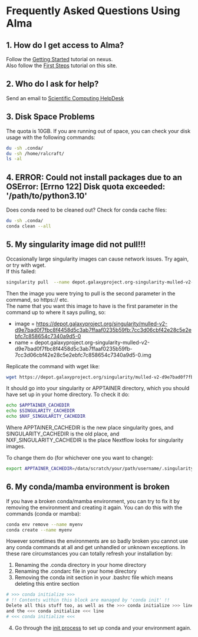 # Frequently Asked Questions Using Alma

## 1. How do I get access to Alma?
Follow the [Getting Started](https://nexus.icr.ac.uk/strategic-initiatives/sc/hpc/Pages/Getting-Started.aspx) tutorial on nexus.  
Also follow the [First Steps](../first_steps.md) tutorial on this site.

## 2. Who do I ask for help?
Send an email to [Scientific Computing HelpDesk ](mailto:schelpdesk@icr.ac.uk)

## 3. Disk Space Problems

The quota is 10GB. If you are running out of space, you can check your disk usage with the following commands:
```bash
du -sh .conda/
du -sh /home/ralcraft/
ls -al
```

## 4. ERROR: Could not install packages due to an OSError: [Errno 122] Disk quota exceeded: '/path/to/python3.10'  
Does conda need to be cleaned out? Check for conda cache files:
```bash
du -sh .conda/
conda clean --all
```

## 5. My singularity image did not pull!!! 
Occasionally large singularity images can cause network issues. Try again, or try with wget.  
If this failed:
```bash
singularity pull  --name depot.galaxyproject.org-singularity-mulled-v2-d9e7bad0f7fbc8f4458d5c3ab7ffaaf0235b59fb-7cc3d06cbf42e28c5e2ebfc7c858654c7340a9d5-0.img.pulling.1715165870091 https://depot.galaxyproject.org/singularity/mulled-v2-d9e7bad0f7fbc8f4458d5c3ab7ffaaf0235b59fb:7cc3d06cbf42e28c5e2ebfc7c858654c7340a9d5-0 > /dev/null
```
Then the image you were trying to pull is the second parameter in the command, so https:// etc.  
The name that you want this image to have is the first parameter in the command up to where it says pulling, so:  
- image = https://depot.galaxyproject.org/singularity/mulled-v2-d9e7bad0f7fbc8f4458d5c3ab7ffaaf0235b59fb:7cc3d06cbf42e28c5e2ebfc7c858654c7340a9d5-0  
- name = depot.galaxyproject.org-singularity-mulled-v2-d9e7bad0f7fbc8f4458d5c3ab7ffaaf0235b59fb-7cc3d06cbf42e28c5e2ebfc7c858654c7340a9d5-0.img

Replicate the command with wget like:  
```bash
wget https://depot.galaxyproject.org/singularity/mulled-v2-d9e7bad0f7fbc8f4458d5c3ab7ffaaf0235b59fb:7cc3d06cbf42e28c5e2ebfc7c858654c7340a9d5-0 -O depot.galaxyproject.org-singularity-mulled-v2-d9e7bad0f7fbc8f4458d5c3ab7ffaaf0235b59fb-7cc3d06cbf42e28c5e2ebfc7c858654c7340a9d5-0.img
```
It should go into your singularity or APPTAINER directory, which you should have set up in your home directory. To check it do:
```bash
echo $APPTAINER_CACHEDIR
echo $SINGULARITY_CACHEDIR
echo $NXF_SINGULARITY_CACHEDIR
```

Where APPTAINER_CACHEDIR is the new place singularity goes, and SINGULARITY_CACHEDIR is the old place, and NXF_SINGULARITY_CACHEDIR is the place Nextflow looks for singularity images.

To change them do (for whichever one you want to change):
```bash
export APPTAINER_CACHEDIR=/data/scratch/your/path/username/.singularity/cache
```

## 6. My conda/mamba environment is broken
If you have a broken conda/mamba environment, you can try to fix it by removing the environment and creating it again. You can do this with the commands (conda or mamba):
```bash
conda env remove --name myenv
conda create --name myenv
```

However sometimes the environments are so badly broken you cannot use any conda commands at all and get unhandled or unknown exceptions. 
In these rare circumstances you can totally refresh your installation by:  
1. Renaming the .conda directory in your home directory  
2. Renaming the .condarc file in your home directory  
3. Removing the conda init section in your .bashrc file which means deleting this entire section  
```bash
# >>> conda initialize >>>
# !! Contents within this block are managed by 'conda init' !!
Delete all this stuff too, as well as the >>> conda initialize >>> line
and the <<< conda initialize <<< line
# <<< conda initialize <<<
```
4. Go through the [init process](../first_steps.md) to set up conda and your environment again.  

